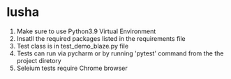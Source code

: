 # lusha
1. Make sure to use Python3.9 Virtual Environment
2. Insatll the required packages listed in the requirements file
3. Test class is in test_demo_blaze.py file
4. Tests can run via pycharm or by running 'pytest' command from the the project diretory
5. Seleium tests require Chrome browser
   
